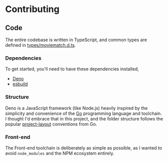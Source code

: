 # Contributing

## Code

The entire codebase is written in TypeScript, and common types are defined in [types/moviematch.d.ts](types/moviematch.d.ts).

### Dependencies

To get started, you'll need to have these dependencies installed,

- [Deno](https://deno.land)
- [esbuild](https://esbuild.github.io)

### Structure

Deno is a JavaScript framework (like Node.js) heavily inspired by the simplicity and convenience of the [Go](http://golang.org) programming language and toolchain. I thought I'd embrace that in this project, and the folder structure follows the popular [project-layout](https://github.com/golang-standards/project-layout) conventions from Go.

### Front-end

The Front-end toolchain is deliberately as simple as possible, as I wanted to avoid `node_modules` and the NPM ecosystem entirely.